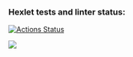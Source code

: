 ### Hexlet tests and linter status:
[![Actions Status](https://github.com/egor187/python-project-lvl2/workflows/hexlet-check/badge.svg)](https://github.com/egor187/python-project-lvl2/actions)


<a href="https://asciinema.org/a/cPfikAO9WJfRYZD83dilQdqXp" target="_blank"><img src="https://asciinema.org/a/cPfikAO9WJfRYZD83dilQdqXp.svg" /></a>
